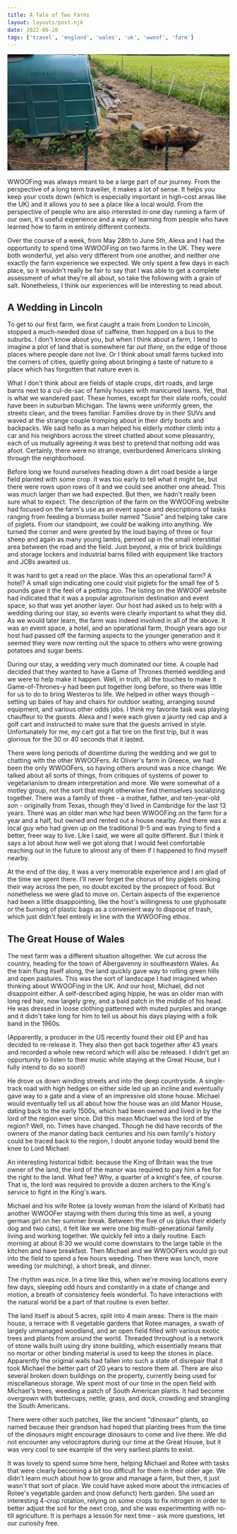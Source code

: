 ```yaml
---
title: A Tale of Two Farms
layout: layouts/post.njk
date: 2022-06-20
tags: ['travel', 'england', 'wales', 'uk', 'wwoof', 'farm']
---
```


<img src="/_images/lady_plopinton.png" class="article-topper" alt="A happy pig named Lady Plopinton" />

WWOOFing was always meant to be a large part of our journey. From the perspective of a long term traveller, it makes a lot of sense. It helps you keep
your costs down (which is especially important in high-cost areas like the UK) and it allows you to see a place like a local would. From the
perspective of people who are also interested in one day running a farm of our own, it's useful experience and a way of learning from people who have
learned how to farm in entirely different contexts.

Over the course of a week, from May 28th to June 5th, Alexa and I had the opportunity to spend time WWOOFing on two farms in the UK. They were both
wonderful, yet also very different from one another, and neither one exactly the farm experience we expected. We only spent a few days in each place,
so it wouldn't really be fair to say that I was able to get a complete assessment of what they're all about, so take the following with a grain of
salt. Nonetheless, I think our experiences will be interesting to read about.

## A Wedding in Lincoln

To get to our first farm, we first caught a train from London to Lincoln, stopped a much-needed dose of caffeine, then hopped on a bus to the suburbs.
I don't know about you, but when I think about a farm, I tend to imagine a plot of land that is somewhere far *out there*, on the edge of those
places where people dare not live. Or I think about small farms tucked into the corners of cities, quietly going about bringing a taste of nature to a
place which has forgotten that nature even is.

What I don't think about are fields of staple crops, dirt roads, and large barns next to a cul-de-sac of family houses with manicured lawns. Yet, that
is what we wandered past. These homes, except for their slate roofs, could have been in suburban Michigan. The lawns were uniformly green, the streets
clean, and the trees familiar. Families drove by in their SUVs and waved at the strange couple tromping about in their dirty boots and backpacks. We
said hello as a man helped his elderly mother climb into a car and his neighbors across the street chatted about some pleasantry, each of us mutually
agreeing it was best to pretend that nothing odd was afoot. Certainly, there were no strange, overburdened Americans slinking through the
neighborhood.

Before long we found ourselves heading down a dirt road beside a large field planted with some crop. It was too early to tell what it might be, but
there were rows upon rows of it and we could see another one ahead. This was much larger than we had expected. But then, we hadn't really been sure
what to expect. The description of the farm on the WWOOFing website had focused on the farm's use as an event space and descriptions of tasks ranging
from feeding a biomass boiler named "Susie" and helping take care of piglets. From our standpoint, we could be walking into anything. We turned the
corner and were greeted by the loud baying of three or four sheep and again as many young lambs, penned up in the small interstitial area between the
road and the field. Just beyond, a mix of brick buildings and storage lockers and industrial barns filled with equipment like tractors and JCBs
awaited us.

It was hard to get a read on the place. Was this an operational farm? A hotel? A small sign indicating one could visit piglets for the small fee of
5 pounds gave it the feel of a petting zoo. The listing on the WWOOF website had indicated that it was a popular agrotourism destination and event
space, so that was yet another layer. Our host had asked us to help with a wedding during our stay, so events were clearly important to what they did.
As we would later learn, the farm was indeed involved in all of the above. It was an event space, a hotel, and an operational farm, though years ago
our host had passed off the farming aspects to the younger generation and it seemed they were now renting out the space to others who were growing
potatoes and sugar beets.

During our stay, a wedding very much dominated our time. A couple had decided that they wanted to have a Game of Thrones themed wedding and we were to
help make it happen. Well, in truth, all the touches to make it Game-of-Thrones-y had been put together long before, so there was little for us to do
to bring Westeros to life. We helped in other ways though - setting up bales of hay and chairs for outdoor seating, arranging sound equipment, and
various other odds jobs. I think my favorite task was playing chauffeur to the guests. Alexa and I were each given a jaunty red cap and a golf cart
and instructed to make sure that the guests arrived in style. Unfortunately for me, my cart got a flat tire on the first trip, but it was glorious for
the 30 or 40 seconds that it lasted.

There were long periods of downtime during the wedding and we got to chatting with the other WWOOFers. At Olivier's farm in Greece, we had been the
only WWOOFers, so having others around was a nice change. We talked about all sorts of things, from critiques of systems of power to vegetarianism to
dream interpretation and more. We were somewhat of a motley group, not the sort that might otherwise find themselves socializing together. There was a
family of three - a mother, father, and ten-year-old son - originally from Texas, though they'd lived in Cambridge for the last 13 years. There was an
older man who had been WWOOFing on the farm for a year and a half, but owned and rented out a house nearby. And there was a local guy who had given up
on the traditional 9-5 and was trying to find a better, freer way to live. Like I said, we were all quite different. But I think it says a lot about
how well we got along that I would feel comfortable reaching out in the future to almost any of them if I happened to find myself nearby.

At the end of the day, it was a very memorable experience and I am glad of the time we spent there. I'll never forget the chorus of tiny piglets
oinking their way across the pen, no doubt excited by the prospect of food. But nonetheless we were glad to move on. Certain aspects of the experience
had been a little disappointing, like the host's willingness to use glyphosate or the burning of plastic bags as a convenient way to dispose of trash,
which just didn't feel entirely in line with the WWOOFing ethos.

## The Great House of Wales

The next farm was a different situation altogether. We cut across the country, heading for the town of Abergavenny in southeastern Wales. As the train
flung itself along, the land quickly gave way to rolling green hills and open pastures. This was the sort of landscape I had imagined when thinking
about WWOOFing in the UK. And our host, Michael, did not disappoint either. A self-described aging hippie, he was an older man with long red hair, now
largely grey, and a bald patch in the middle of his head. He was dressed in loose clothing patterned with muted purples and orange and it didn't take
long for him to tell us about his days playing with a folk band in the 1960s.

(Apparently, a producer in the US recently found their old EP and has decided to re-release it. They also then got back together after 43 years and
recorded a whole new record which will also be released. I didn't get an opportunity to listen to their music while staying at the Great House, but I
fully intend to do so soon!)

He drove us down winding streets and into the deep countryside. A single-track road with high hedges on either side led up an incline and eventually
gave way to a gate and a view of an impressive old stone house. Michael would eventually tell us all about how the house was an old Manor House,
dating back to the early 1500s, which had been owned and lived in by the lord of the region ever since. Did this mean Michael was the lord of the
region? Well, no. Times have changed. Though he did have records of the owners of the manor dating back centuries and his own family's history could
be traced back to the region, I doubt anyone today would bend the knee to Lord Michael.

An interesting historical tidbit: because the King of Britain was the true owner of the land, the lord of the manor was required to pay him a fee for
the right to the land. What fee? Why, a quarter of a knight's fee, of course. That is, the lord was required to provide a dozen archers to the King's
service to fight in the King's wars.

Michael and his wife Rotee (a lovely woman from the island of Kiribati) had another WWOOFer staying with them during this time as well, a young german
girl on her summer break. Between the five of us (plus their elderly dog and two cats), it felt like we were one big multi-generational family living
and working together. We quickly fell into a daily routine. Each morning at about 8:30 we would come downstairs to the large table in the kitchen and
have breakfast. Then Michael and we WWOOFers would go out into the field to spend a few hours weeding. Then there was lunch, more weeding (or
mulching), a short break, and dinner.

The rhythm was nice. In a time like this, when we're moving locations every few days, sleeping odd hours and constantly in a state of change and
motion, a breath of consistency feels wonderful. To have interactions with the natural world be a part of that routine is even better.

The land itself is about 5 acres, split into 4 main areas: There is the main house, a terrace with 8 vegetable gardens that Rotee manages, a swath of
largely unmanaged woodland, and an open field filled with various exotic trees and plants from around the world. Threaded throughout is a network of
stone walls built using dry stone building, which essentially means that no mortar or other binding material is used to keep the stones in place.
Apparently the original walls had fallen into such a state of disrepair that it took Michael the better part of 20 years to restore them all. There
are also several broken down buildings on the property, currently being used for miscellaneous storage. We spent most of our time in the open field
with Michael's trees, weeding a patch of South American plants. It had become overgrown with buttercups, nettle, grass, and dock, crowding and
strangling the South Americans.

There were other such patches, like the ancient "dinosaur" plants, so named because their grandson had hoped that planting trees from the time of the
dinosaurs might encourage dinosaurs to come and live there. We did not encounter any velociraptors during our time at the Great House, but it was very
cool to see example of the very earliest plants to exist.

It was lovely to spend some time here, helping Michael and Rotee with tasks that were clearly becoming a bit too difficult for them in their older
age. We didn't learn much about how to grow and manage a farm, but then, it just wasn't that sort of place. We could have asked more about the
intricacies of Rotee's vegetable garden and (now defunct) herb garden. She used an interesting 4-crop rotation, relying on some crops to fix nitrogen
in order to better adjust the soil for the next crop, and she was experimenting with no-till agriculture. It is perhaps a lesson for next time - ask
more questions, let our curiosity free.

